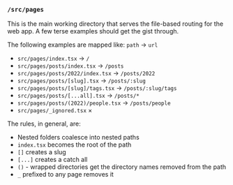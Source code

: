 ### `/src/pages`

This is the main working directory that serves the file-based routing for the web app. A few terse examples should get the gist through.

The following examples are mapped like: `path` → `url`

- `src/pages/index.tsx` → `/`
- `src/pages/posts/index.tsx` → `/posts`
- `src/pages/posts/2022/index.tsx` → `/posts/2022`
- `src/pages/posts/[slug].tsx` → `/posts/:slug`
- `src/pages/posts/[slug]/tags.tsx` → `/posts/:slug/tags`
- `src/pages/posts/[...all].tsx` → `/posts/*`
- `src/pages/posts/(2022)/people.tsx` → `/posts/people`
- `src/pages/_ignored.tsx` ×

The rules, in general, are:

- Nested folders coalesce into nested paths
- `index.tsx` becomes the root of the path
- `[]` creates a slug
- `[...]` creates a catch all
- `()` - wrapped directories get the directory names removed from the path
- `_` prefixed to any page removes it
